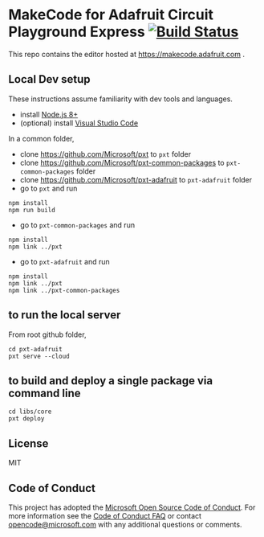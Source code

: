# MakeCode for Adafruit Circuit Playground Express [![Build Status](https://travis-ci.org/Microsoft/pxt-adafruit.svg?branch=master)](https://travis-ci.org/Microsoft/pxt-adafruit)

This repo contains the editor hosted at https://makecode.adafruit.com .

## Local Dev setup

These instructions assume familiarity with dev tools and languages.

* install [Node.js 8+](https://nodejs.org/en/download/)
* (optional) install [Visual Studio Code](https://code.visualstudio.com/)

In a common folder,

* clone https://github.com/Microsoft/pxt to ``pxt`` folder
* clone https://github.com/Microsoft/pxt-common-packages to ``pxt-common-packages`` folder
* clone https://github.com/Microsoft/pxt-adafruit to ``pxt-adafruit`` folder
* go to ``pxt`` and run

```
npm install
npm run build
```

* go to ``pxt-common-packages`` and run

```
npm install
npm link ../pxt
```

* go to ``pxt-adafruit`` and run

```
npm install
npm link ../pxt
npm link ../pxt-common-packages
```

## to run the local server

From root github folder,

```
cd pxt-adafruit
pxt serve --cloud
```

## to build and deploy a single package via command line

```
cd libs/core
pxt deploy
```

## License
MIT

## Code of Conduct

This project has adopted the [Microsoft Open Source Code of Conduct](https://opensource.microsoft.com/codeofconduct/). For more information see the [Code of Conduct FAQ](https://opensource.microsoft.com/codeofconduct/faq/) or contact [opencode@microsoft.com](mailto:opencode@microsoft.com) with any additional questions or comments.